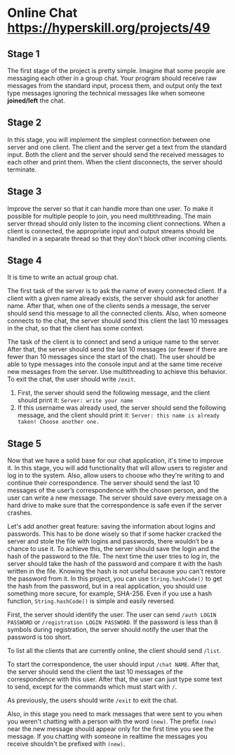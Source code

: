 # Online Chat https://hyperskill.org/projects/49

## Stage 1
The first stage of the project is pretty simple. Imagine that some people are messaging each other in a group chat. Your program should receive raw messages from the standard input, process them, and output only the text type messages ignoring the technical messages like when someone **joined/left** the chat.

## Stage 2
In this stage, you will implement the simplest connection between one server and one client. The client and the server get a text from the standard input. Both the client and the server should send the received messages to each other and print them. When the client disconnects, the server should terminate.

## Stage 3
Improve the server so that it can handle more than one user. To make it possible for multiple people to join, you need multithreading. The main server thread should only listen to the incoming client connections. When a client is connected, the appropriate input and output streams should be handled in a separate thread so that they don’t block other incoming clients.

## Stage 4
It is time to write an actual group chat.

The first task of the server is to ask the name of every connected client. If a client with a given name already exists, the server should ask for another name. After that, when one of the clients sends a message, the server should send this message to all the connected clients. Also, when someone connects to the chat, the server should send this client the last 10 messages in the chat, so that the client has some context.

The task of the client is to connect and send a unique name to the server. After that, the server should send the last 10 messages (or fewer if there are fewer than 10 messages since the start of the chat). The user should be able to type messages into the console input and at the same time receive new messages from the server. Use multithreading to achieve this behavior. To exit the chat, the user should write `/exit`.

1. First, the server should send the following message, and the client should print it:
`Server: write your name`
2. If this username was already used, the server should send the following message, and the client should print it:
`Server: this name is already taken! Choose another one.`
   
## Stage 5
Now that we have a solid base for our chat application, it's time to improve it. In this stage, you will add functionality that will allow users to register and log in to the system. Also, allow users to choose who they're writing to and continue their correspondence. The server should send the last 10 messages of the user’s correspondence with the chosen person, and the user can write a new message. The server should save every message on a hard drive to make sure that the correspondence is safe even if the server crashes.

Let's add another great feature: saving the information about logins and passwords. This has to be done wisely so that if some hacker cracked the server and stole the file with logins and passwords, there wouldn’t be a chance to use it. To achieve this, the server should save the login and the hash of the password to the file. The next time the user tries to log in, the server should take the hash of the password and compare it with the hash written in the file. Knowing the hash is not useful because you can't restore the password from it. In this project, you can use `String.hashCode()` to get the hash from the password, but in a real application, you should use something more secure, for example, SHA-256. Even if you use a hash function, `String.hashCode()` is simple and easily reversed.

First, the server should identify the user. The user can send `/auth LOGIN PASSWORD` or `/registration LOGIN PASSWORD`. If the password is less than 8 symbols during registration, the server should notify the user that the password is too short.

To list all the clients that are currently online, the client should send `/list`.

To start the correspondence, the user should input `/chat NAME`. After that, the server should send the client the last 10 messages of the correspondence with this user. After that, the user can just type some text to send, except for the commands which must start with `/`.

As previously, the users should write `/exit` to exit the chat.

Also, in this stage you need to mark messages that were sent to you when you weren't chatting with a person with the word `(new)`. The prefix `(new)` near the new message should appear only for the first time you see the message. If you chatting with someone in realtime the messages you receive shouldn't be prefixed with `(new)`.